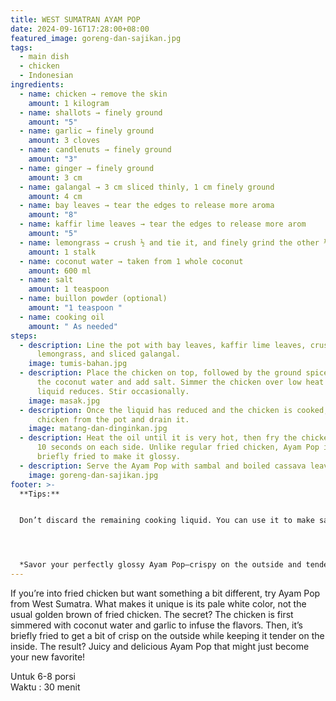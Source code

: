 ```yaml
---
title: WEST SUMATRAN AYAM POP
date: 2024-09-16T17:28:00+08:00
featured_image: goreng-dan-sajikan.jpg
tags:
  - main dish
  - chicken
  - Indonesian
ingredients:
  - name: chicken → remove the skin
    amount: 1 kilogram
  - name: shallots → finely ground
    amount: "5"
  - name: garlic → finely ground
    amount: 3 cloves
  - name: candlenuts → finely ground
    amount: "3"
  - name: ginger → finely ground
    amount: 3 cm
  - name: galangal → 3 cm sliced thinly, 1 cm finely ground
    amount: 4 cm
  - name: bay leaves → tear the edges to release more aroma
    amount: "8"
  - name: kaffir lime leaves → tear the edges to release more arom
    amount: "5"
  - name: lemongrass → crush ½ and tie it, and finely grind the other ½
    amount: 1 stalk
  - name: coconut water → taken from 1 whole coconut
    amount: 600 ml
  - name: salt
    amount: 1 teaspoon
  - name: buillon powder (optional)
    amount: "1 teaspoon "
  - name: cooking oil
    amount: " As needed"
steps:
  - description: Line the pot with bay leaves, kaffir lime leaves, crushed
      lemongrass, and sliced galangal.
    image: tumis-bahan.jpg
  - description: Place the chicken on top, followed by the ground spices. Pour in
      the coconut water and add salt. Simmer the chicken over low heat until the
      liquid reduces. Stir occasionally.
    image: masak.jpg
  - description: Once the liquid has reduced and the chicken is cooked, remove the
      chicken from the pot and drain it.
    image: matang-dan-dinginkan.jpg
  - description: Heat the oil until it is very hot, then fry the chicken for about
      10 seconds on each side. Unlike regular fried chicken, Ayam Pop is only
      briefly fried to make it glossy.
  - description: Serve the Ayam Pop with sambal and boiled cassava leaves.
    image: goreng-dan-sajikan.jpg
footer: >-
  **Tips:** 


  Don’t discard the remaining cooking liquid. You can use it to make sambal for the Ayam Pop or to cook cassava leaves to add more flavor.




  *Savor your perfectly glossy Ayam Pop—crispy on the outside and tender on the inside. It’s a tastilicious treat that’s sure to delight your taste buds. Bon appétit!*
---
```

If you’re into fried chicken but want something a bit different, try Ayam Pop from West Sumatra. What makes it unique is its pale white color, not the usual golden brown of fried chicken. The secret? The chicken is first simmered with coconut water and garlic to infuse the flavors. Then, it’s briefly fried to get a bit of crisp on the outside while keeping it tender on the inside. The result? Juicy and delicious Ayam Pop that might just become your new favorite!



Untuk 6-8 porsi\
Waktu : 30 menit
